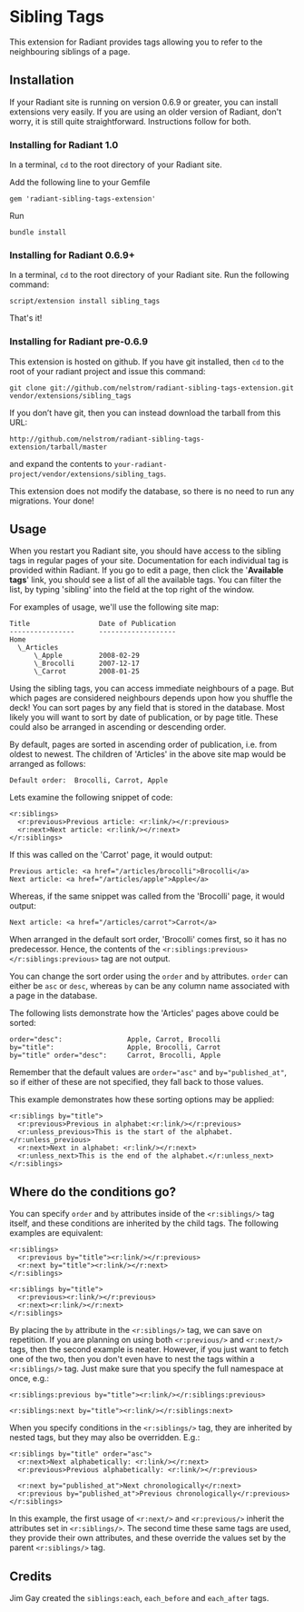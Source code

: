 Sibling Tags
============

This extension for Radiant provides tags allowing you to refer to the neighbouring siblings of a page.

Installation
------------

If your Radiant site is running on version 0.6.9 or greater, you can install extensions very easily. If you are using an 
older version of Radiant, don't worry, it is still quite straightforward. Instructions follow for both.


### Installing for Radiant 1.0

In a terminal, `cd` to the root directory of your Radiant site. 

Add the following line to your Gemfile

    gem 'radiant-sibling-tags-extension'

Run

    bundle install

### Installing for Radiant 0.6.9+

In a terminal, `cd` to the root directory of your Radiant site. Run the following command:

    script/extension install sibling_tags

That's it!

### Installing for Radiant pre-0.6.9

This extension is hosted on github. If you have git installed, then `cd` to the root of your radiant project and 
issue this command: 

    git clone git://github.com/nelstrom/radiant-sibling-tags-extension.git vendor/extensions/sibling_tags

If you don’t have git, then you can instead download the tarball from this URL:

    http://github.com/nelstrom/radiant-sibling-tags-extension/tarball/master

and expand the contents to `your-radiant-project/vendor/extensions/sibling_tags`. 

This extension does not modify the database, so there is no need to run any migrations. Your done!

Usage
-----

When you restart you Radiant site, you should have access to the sibling tags in regular pages of your site. 
Documentation for each individual tag is provided within Radiant. If you go to edit a page, then click the '<b>Available 
tags</b>' link, you should see a list of all the available tags. You can filter the list, by typing 'sibling' into the 
field at the top right of the window.

For examples of usage, we'll use the following site map:

    Title                 Date of Publication
    ----------------      -------------------
    Home                  
      \_Articles          
          \_Apple         2008-02-29
          \_Brocolli      2007-12-17
          \_Carrot        2008-01-25

Using the sibling tags, you can access immediate neighbours of a page. But which pages are considered neighbours depends 
upon how you shuffle the deck! You can sort pages by any field that is stored in the database. Most likely you will want 
to sort by date of publication, or  by page title. These could also be arranged in ascending or descending order. 

By default, pages are sorted in ascending order of publication, i.e. from oldest to newest. The children of 'Articles' 
in the above site map would be arranged as follows:

    Default order:  Brocolli, Carrot, Apple

Lets examine the following snippet of code:

    <r:siblings>
      <r:previous>Previous article: <r:link/></r:previous>
      <r:next>Next article: <r:link/></r:next>
    </r:siblings>

If this was called on the 'Carrot' page, it would output:

    Previous article: <a href="/articles/brocolli">Brocolli</a>
    Next article: <a href="/articles/apple">Apple</a>

Whereas, if the same snippet was called from the 'Brocolli' page, it would output:

    Next article: <a href="/articles/carrot">Carrot</a>

When arranged in the default sort order, 'Brocolli' comes first, so it has no predecessor. Hence, the contents of the 
`<r:siblings:previous></r:siblings:previous>` tag are not output.

You can change the sort order using the `order` and `by` attributes. `order` can either be 
`asc` or `desc`, whereas `by` can be any column name associated with a page in the database.

The following lists demonstrate how the 'Articles' pages above could be sorted:

    order="desc":                Apple, Carrot, Brocolli
    by="title":                  Apple, Brocolli, Carrot
    by="title" order="desc":     Carrot, Brocolli, Apple

Remember that the default values are `order="asc"` and `by="published_at"`, so if either of these are not 
specified, they fall back to those values.

This example demonstrates how these sorting options may be applied:

    <r:siblings by="title">
      <r:previous>Previous in alphabet:<r:link/></r:previous>
      <r:unless_previous>This is the start of the alphabet.</r:unless_previous>
      <r:next>Next in alphabet: <r:link/></r:next>
      <r:unless_next>This is the end of the alphabet.</r:unless_next>
    </r:siblings>

Where do the conditions go?
---------------------------

You can specify `order` and `by` attributes inside of the `<r:siblings/>` tag itself, and these conditions are inherited by the child tags. The following examples are equivalent:
  
    <r:siblings>
      <r:previous by="title"><r:link/></r:previous>
      <r:next by="title"><r:link/></r:next>
    </r:siblings>
  
    <r:siblings by="title">
      <r:previous><r:link/></r:previous>
      <r:next><r:link/></r:next>
    </r:siblings>

By placing the `by` attribute in the `<r:siblings/>` tag, we can save on repetition. If you are planning on using both `<r:previous/>` and `<r:next/>` tags, then the second example is neater. However, if you just want to fetch one of the two, then you don't even have to nest the tags within a `<r:siblings/>` tag. Just make sure that you specify the full namespace at once, e.g.:

    <r:siblings:previous by="title"><r:link/></r:siblings:previous>

    <r:siblings:next by="title"><r:link/></r:siblings:next>

When you specify conditions in the `<r:siblings/>` tag, they are inherited by nested tags, but they may also be overridden. E.g.:

    <r:siblings by="title" order="asc">
      <r:next>Next alphabetically: <r:link/></r:next>
      <r:previous>Previous alphabetically: <r:link/></r:previous>
    
      <r:next by="published_at">Next chronologically</r:next>
      <r:previous by="published_at">Previous chronologically</r:previous>
    </r:siblings>

In this example, the first usage of `<r:next/>` and `<r:previous/>` inherit the attributes set in `<r:siblings/>`. The second time these same tags are used, they provide their own attributes, and these override the values set by the parent `<r:siblings/>` tag.


Credits
-------

Jim Gay created the `siblings:each`, `each_before` and `each_after` tags.